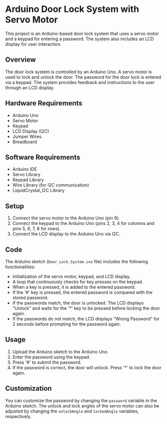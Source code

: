 # Arduino Door Lock System with Servo Motor

This project is an Arduino-based door lock system that uses a servo motor and a keypad for entering a password. The system also includes an LCD display for user interaction.

## Overview

The door lock system is controlled by an Arduino Uno. A servo motor is used to lock and unlock the door. The password for the door lock is entered via a keypad. The system provides feedback and instructions to the user through an LCD display.

## Hardware Requirements

- Arduino Uno
- Servo Motor
- Keypad
- LCD Display (I2C)
- Jumper Wires
- Breadboard

## Software Requirements

- Arduino IDE
- Servo Library
- Keypad Library
- Wire Library (for I2C communication)
- LiquidCrystal_I2C Library

## Setup

1. Connect the servo motor to the Arduino Uno (pin 9).
2. Connect the keypad to the Arduino Uno (pins 2, 3, 4 for columns and pins 5, 6, 7, 8 for rows).
3. Connect the LCD display to the Arduino Uno via I2C.

## Code

The Arduino sketch (`Door_Lock_System.ino` file) includes the following functionalities:

- Initialization of the servo motor, keypad, and LCD display.
- A loop that continuously checks for key presses on the keypad.
- When a key is pressed, it is added to the entered password.
- If the '#' key is pressed, the entered password is compared with the stored password.
- If the passwords match, the door is unlocked. The LCD displays "Unlock" and waits for the '*' key to be pressed before locking the door again.
- If the passwords do not match, the LCD displays "Wrong Password" for 2 seconds before prompting for the password again.

## Usage

1. Upload the Arduino sketch to the Arduino Uno.
2. Enter the password using the keypad.
3. Press '#' to submit the password.
4. If the password is correct, the door will unlock. Press '*' to lock the door again.

## Customization

You can customize the password by changing the `password` variable in the Arduino sketch. The unlock and lock angles of the servo motor can also be adjusted by changing the `unlockAngle` and `lockedAngle` variables, respectively.
